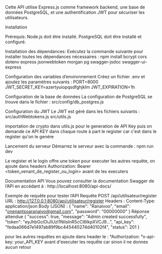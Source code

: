 Cette API utilise Express.js comme framework backend, une base de données PostgreSQL, et une authentification JWT pour sécuriser les utilisateurs.

Installation

Prérequis:
Node.js doit être installé.
PostgreSQL doit être installé et configuré.

Installation des dépendances:
Exécutez la commande suivante pour installer toutes les dépendances nécessaires :
npm install bcrypt cors dotenv express jsonwebtoken morgan pg swagger-jsdoc swagger-ui-express

Configuration des variables d’environnement
Créez un fichier .env et ajoutez les paramètres suivants :
PORT=8000
JWT_SECRET_KEY=azertyuiopqsdfghjklm
JWT_EXPIRATION=1h

Configuration de la base de données
La configuration de PostgreSQL se trouve dans le fichier : src/config/db_postgres.js

Configuration du JWT
Le JWT est géré dans les fichiers suivants :  
 src/authWebtokens.js
src/utils.js

importation de crypto dans utils.js pour le generation de API Key puis on demande ce API KEY dans chaque route à part le register car c'est dans le register qu'on le genére

Lancement du serveur
Démarrez le serveur avec la commande : npm run dev

Le register et le login offre une token pour executer les autres requête, on ajoute dans headers Authorization: Bearer <token_venant_de_register_ou_login> avant de les executers

Documentation API
Vous pouvez consulter la documentation Swagger de l’API en accédant à : http://localhost:8080/api-docs/

Exemple de requête pour tester l’API
Requête POST /api/utilisateur/register
URL : http://127.0.0.1:8080/api/utilisateur/register
Headers : Content-Type: application/json
Body (JSON) :
{
"name": "Ranaivoo",
"email": "onenantsoaranaivo@gmail.com",
"password": "00000000"
}
Réponse attendue
{
"success": true,
"message": "Admin created successfully",
"token": "eyJhbGciOiJIUzI1NiIsInR5cCI6IkpXVCJ9...",
"api_key": "fedaa066d7e1497ab89f9bc445440274d40102f4",
"status": 201
}

pour les autres requêtes en ajoute dans header le :
°Authorization:<Bearer your_token>
°x-api-key: your_API_KEY
avant d'executer les requếte car sinon il ne donnes aucun retour
